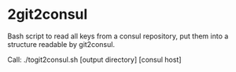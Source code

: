 # 2git2consul

Bash script to read all keys from a consul repository, put them into a structure readable by git2consul.

Call:
./togit2consul.sh [output directory] [consul host]
